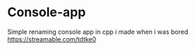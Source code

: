 # Console-app
Simple renaming console app in cpp i made when i was bored 
https://streamable.com/tdtke0
